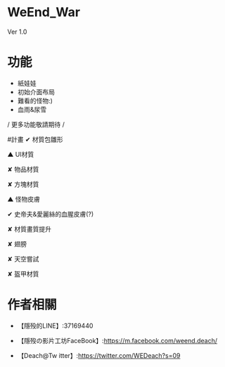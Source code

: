 # WeEnd_War

Ver 1.0


# 功能
- 紙娃娃
- 初始介面布局
- 難看的怪物:)
- 血雨&尿雪

/ 更多功能敬請期待 /

#計畫
✔ 材質包雛形

▲ UI材質

✘ 物品材質

✘ 方塊材質

▲ 怪物皮膚

✔ 史帝夫&愛麗絲的血腥皮膚(?)

✘ 材質畫質提升

✘ 翅膀

✘ 天空嘗試

✘ 盔甲材質

# 作者相關

- 【隱殁的LINE】:37169440

- 【隱歿の影片工坊FaceBook】:https://m.facebook.com/weend.deach/

- 【Deach@Tw itter】:https://twitter.com/WEDeach?s=09

